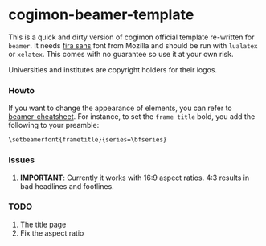 # cogimon-beamer-template

This is a quick and dirty version of cogimon official template re-written for `beamer`. 
It needs [fira sans](https://github.com/bBoxType/FiraSans) font from Mozilla and should be run with `lualatex` or `xelatex`. 
This comes with no guarantee so use it at your own risk.

Universities and institutes are copyright holders for their logos.

### Howto
If you want to change the appearance of elements, you can refer to [beamer-cheatsheet](http://www.cpt.univ-mrs.fr/~masson/latex/Beamer-appearance-cheat-sheet.pdf). For instance, to set the `frame title` bold, you add the following to your preamble:
```TeX
\setbeamerfont{frametitle}{series=\bfseries}
```

### Issues
1. **IMPORTANT**: Currently it works with 16:9 aspect ratios. 4:3 results in bad headlines and footlines.

### TODO
1. The title page
2. Fix the aspect ratio

